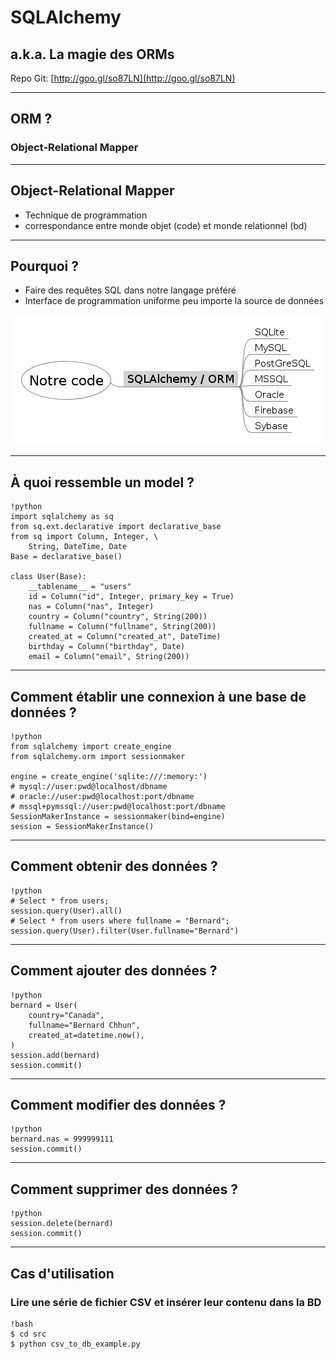 # SQLAlchemy

## a.k.a. La magie des ORMs

Repo Git: [http://goo.gl/so87LN](http://goo.gl/so87LN)

---

## ORM ?

### Object-Relational Mapper

---

## Object-Relational Mapper

* Technique de programmation
* correspondance entre monde objet (code) et monde relationnel (bd)

---

## Pourquoi ?

* Faire des requêtes SQL dans notre langage préféré
* Interface de programmation uniforme peu importe la source de données

<img src="static/img/orm.png" alt="">

---

## À quoi ressemble un model ?

    !python
    import sqlalchemy as sq
    from sq.ext.declarative import declarative_base
    from sq import Column, Integer, \
        String, DateTime, Date
    Base = declarative_base()

    class User(Base):
        __tablename__ = "users"
        id = Column("id", Integer, primary_key = True)
        nas = Column("nas", Integer)
        country = Column("country", String(200))
        fullname = Column("fullname", String(200))
        created_at = Column("created_at", DateTime)
        birthday = Column("birthday", Date)
        email = Column("email", String(200))

---

## Comment établir une connexion à une base de données ?

    !python
    from sqlalchemy import create_engine
    from sqlalchemy.orm import sessionmaker

    engine = create_engine('sqlite:///:memory:')
    # mysql://user:pwd@localhost/dbname
    # oracle://user:pwd@localhost:port/dbname
    # mssql+pymssql://user:pwd@localhost:port/dbname
    SessionMakerInstance = sessionmaker(bind=engine)
    session = SessionMakerInstance()

---

## Comment obtenir des données ?

    !python
    # Select * from users;
    session.query(User).all()
    # Select * from users where fullname = "Bernard";
    session.query(User).filter(User.fullname="Bernard")

---

## Comment ajouter des données ?

    !python
    bernard = User(
        country="Canada",
        fullname="Bernard Chhun",
        created_at=datetime.now(),
    )
    session.add(bernard)
    session.commit()


---

## Comment modifier des données ?

    !python
    bernard.nas = 999999111
    session.commit()

---

## Comment supprimer des données ?

    !python
    session.delete(bernard)
    session.commit()

---

## Cas d'utilisation

### Lire une série de fichier CSV et insérer leur contenu dans la BD

    !bash
    $ cd src
    $ python csv_to_db_example.py